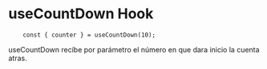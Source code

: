 # useCountDown Hook 

```
    const { counter } = useCountDown(10);
```

useCountDown recíbe por parámetro el número en que dara inicio la cuenta atras. 